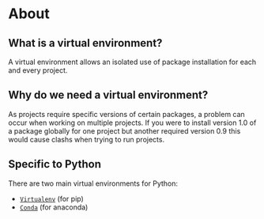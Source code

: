 # About

## What is a virtual environment?

A virtual environment allows an isolated use of
package installation for each and every project.

## Why do we need a virtual environment?

As projects require specific versions of certain packages,
a problem can occur when working on multiple projects.
If you were to install version 1.0 of a
package globally for one project but another required version
0.9 this would cause clashs when trying to run projects.

## Specific to Python

There are two main virtual environments for Python:

- [`Virtualenv`](virtualenv.md) (for pip)
- [`Conda`](anaconda.md) (for anaconda)
